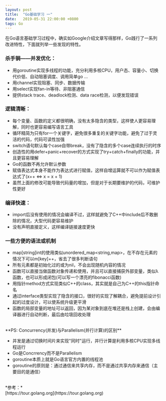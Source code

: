 ```yaml
---
layout: post
title:  "Go基础学习 一"
date:   2019-05-31 22:00:00 +0800
tags: Go
---
```


在Go语言基础学习过程中，确实如Google介绍文章写得那样，Go践行了一系列改进特性，下面就列举一些发现的特性。

### 杀手锏——并发优化：
* 用goroutine实现多线程的功能，充分利用多核CPU，用户态、容量小、切换代价低、自动阻塞调度、调用简单go ...
* 用channel实现阻塞、同步、数据传输
* 用select实现fan-in等待、非阻塞通信
* 提供stack trace、deadlock检测、data race检测，以便发现错误

### 逻辑清晰：
* 每个变量、函数的定义都很明确，没有太多隐含的类型，这样使人更容易理解，同时也更容易编写语言工具
* 循环精简为只有for一个关键字，避免很多重复的关键字功能，避免了过于灵活的代码，代码可读性加强
* switch语句默认每个case自带break，没有了隐含的多个case连续执行的时序
* 创造性的用defer+panic+recover的方式实现了try+catch+finally的功能，并且更容易理解
* Go的函数不再允许默认参数
* 赋值表达式本身不能作为表达式进行赋值，这样自增运算就不可以作为赋值表达式了(x++ <=> x = x + 1)
* 虽然上面的修改可能导致代码量的增加，但是对于长期要维护的代码，可维护性更好

### 编译快速：
* import后没有使用的情况会编译不过，这样就避免了C++中include后不敢删除的情况，大型代码更容易维护
* 没有声明直接定义，这样编译链接速度更快

### 一些方便的语法或机制
* map[string]int的使用类似unordered_map<string,map>，在不存在元素的情况下可以m[key]++，省去了很多判断语句
* 所有元素都是初始化过的或为nil，不会出现随机内容的情况
* 函数可以直接当做函数对象传递和使用，并且可以直接捕获外部变量，类似λ函数，也可以形成闭包(可以写一个漂亮的fibonacci函数)
* 用指针method方式实现类似C++的class，其实就是自己为C++的this指针命名
* 通过interface类型实现了隐含的接口，很好的实现了解耦合，避免提前设计引起的过度设计，可以使系统升级更平滑
* 函数的局部变量的地址可以返回，因为某对象到底在堆还是栈上创建，会由编译器进行自动判断，最后由垃圾回收处理

<br/>
**PS: Concurrency(并发)与Parallelism(并行计算)的区别**

* 并发是通过切换时间片来实现"同时"运行，并行计算是利用多核CPU实现多线程运行
* Go是Concrrency而不是Parallelism
* goroutine本质上就是Go语言官方内置的线程池
* goroutine的原则是：通过通信来共享内存，而不是通过共享内存来通信（主要目的是通信）


<br/>
*参考：*<br/>
[https://tour.golang.org](https://tour.golang.org)<br/>
